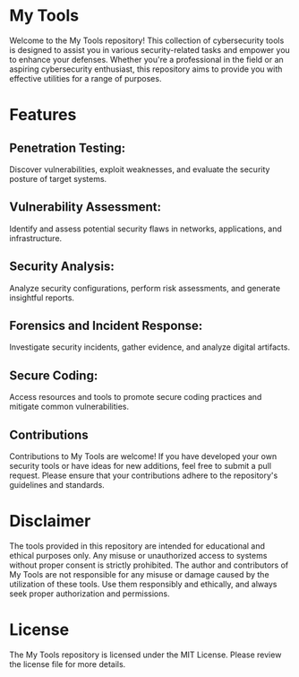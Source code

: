 # My Tools
Welcome to the My Tools repository! This collection of cybersecurity tools is designed to assist you in various security-related tasks and empower you to enhance your defenses. Whether you're a professional in the field or an aspiring cybersecurity enthusiast, this repository aims to provide you with effective utilities for a range of purposes.

# Features
## Penetration Testing: 
Discover vulnerabilities, exploit weaknesses, and evaluate the security posture of target systems.
## Vulnerability Assessment: 
Identify and assess potential security flaws in networks, applications, and infrastructure.
## Security Analysis: 
Analyze security configurations, perform risk assessments, and generate insightful reports.
## Forensics and Incident Response: 
Investigate security incidents, gather evidence, and analyze digital artifacts.
## Secure Coding: 
Access resources and tools to promote secure coding practices and mitigate common vulnerabilities.

## Contributions
Contributions to My Tools are welcome! If you have developed your own security tools or have ideas for new additions, feel free to submit a pull request. Please ensure that your contributions adhere to the repository's guidelines and standards.

# Disclaimer
The tools provided in this repository are intended for educational and ethical purposes only. Any misuse or unauthorized access to systems without proper consent is strictly prohibited. The author and contributors of My Tools are not responsible for any misuse or damage caused by the utilization of these tools. Use them responsibly and ethically, and always seek proper authorization and permissions.

# License
The My Tools repository is licensed under the MIT License. Please review the license file for more details.
